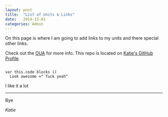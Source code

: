 ```yaml
---
layout: post
title:  "List of Units & Links"
date:   2014-12-01
categories: Admin
---
```


On this page is where I am going to add links to my units and there special other links. 

Check out the [OUA][oua] for more info. This repo is located on [Katie's GitHub Profile][github].

[github]: https://github.com/roachhd/unix
[oua]:    http://oua.edu.au


```javascipt

var this.code blocks ()
  Look awesome =" fuck yeah"
```

I like it a lot 

----

Bye 

*Katie*
